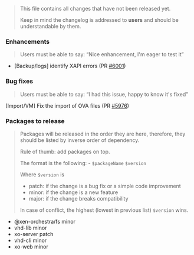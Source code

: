 > This file contains all changes that have not been released yet.
>
> Keep in mind the changelog is addressed to **users** and should be
> understandable by them.

### Enhancements

> Users must be able to say: “Nice enhancement, I'm eager to test it”

- [Backup/logs] identify XAPI errors (PR [#6001](https://github.com/vatesfr/xen-orchestra/pull/6001))

### Bug fixes

> Users must be able to say: “I had this issue, happy to know it's fixed”

[Import/VM] Fix the import of OVA files (PR [#5976](https://github.com/vatesfr/xen-orchestra/pull/5976))

### Packages to release

> Packages will be released in the order they are here, therefore, they should
> be listed by inverse order of dependency.
>
> Rule of thumb: add packages on top.
>
> The format is the following: - `$packageName` `$version`
>
> Where `$version` is
>
> - patch: if the change is a bug fix or a simple code improvement
> - minor: if the change is a new feature
> - major: if the change breaks compatibility
>
> In case of conflict, the highest (lowest in previous list) `$version` wins.

- @xen-orchestra/fs minor
- vhd-lib minor
- xo-server patch
- vhd-cli minor
- xo-web minor
